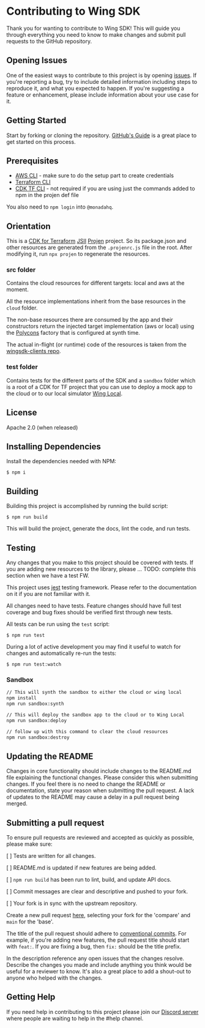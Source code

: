 # Contributing to Wing SDK

Thank you for wanting to contribute to Wing SDK! This will guide you through everything you need to know to make changes 
and submit pull requests to the GitHub repository.

## Opening Issues

One of the easiest ways to contribute to this project is by opening [issues](https://github.com/monadahq/wingsdk/issues/new).
If you're reporting a bug, try to include detailed information including steps to reproduce it, and what you expected to happen.
If you're suggesting a feature or enhancement, please include information about your use case for it.

## Getting Started

Start by forking or cloning the repository. [GitHub's Guide](https://docs.github.com/en/get-started/quickstart/contributing-to-projects)
is a great place to get started on this process.

## Prerequisites
- [AWS CLI](https://aws.amazon.com/cli/) - make sure to do the setup part to create credentials
- [Terraform CLI](https://learn.hashicorp.com/terraform/getting-started/install.html)
- [CDK TF CLI](https://learn.hashicorp.com/tutorials/terraform/cdktf-install?in=terraform/cdktf) - not required if you are using just the commands added to npm in the projen def file


You also need to `npm login` into `@monadahq`.

## Orientation
This is a [CDK for Terraform](https://www.terraform.io/cdktf) [JSII](https://github.com/aws/jsii) [Projen](https://github.com/projen/projen) project. So its package.json and other resources are generated from the `.projenrc.js` file in the root. After modifying it, run `npx projen` to regenerate the resources.

### src folder
Contains the cloud resources for different targets: local and aws at the moment.

All the resource implementations inherit from the base resources in the `cloud` folder.

The non-base resources there are consumed by the app and their constructors return the injected target implementation (aws or local) using the [Polycons](https://github.com/monadahq/polycons) factory that is configured at synth time.

The actual in-flight (or runtime) code of the resources is taken from the [wingsdk-clients repo](https://github.com/monadahq/wingsdk-clients).

### test folder
Contains tests for the different parts of the SDK and a `sandbox` folder which is a root of a CDK for TF project that you can use to deploy a mock app to the cloud or to our local simulator [Wing Local](https://github.com/monadahq/wing-local).

## License

Apache 2.0 (when released)

## Installing Dependencies

Install the dependencies needed with NPM:

```shell
$ npm i
```

## Building

Building this project is accomplished by running the build script:

```shell
$ npm run build
```

This will build the project, generate the docs, lint the code, and run tests.

## Testing

Any changes that you make to this project should be covered with tests. If you are adding new resources to the 
library, please ... TODO: complete this section when we have a test FW. <!-- TODO complete this section when we have a test FW--> 

This project uses [jest](https://jestjs.io/) testing framework. Please refer to the documentation on it if you are not 
familiar with it. 

All changes need to have tests. Feature changes should have full test coverage and bug fixes should be verified first
through new tests. 

All tests can be run using the `test` script:

```shell
$ npm run test
```

During a lot of active development you may find it useful to watch for changes and automatically re-run the tests:

```shell
$ npm run test:watch
```

### Sandbox

```bash
// This will synth the sandbox to either the cloud or wing local
npm install
npm run sandbox:synth

// This will deploy the sandbox app to the cloud or to Wing Local
npm run sandbox:deploy 

// follow up with this command to clear the cloud resources
npm run sandbox:destroy 
```

## Updating the README

Changes in core functionality should include changes to the README.md file explaining the functional changes. Please 
consider this when submitting changes. If you feel there is no need to change the README or documentation,
state your reason when submitting the pull request. A lack of updates to the README may cause a delay in a pull request 
being merged.

## Submitting a pull request

To ensure pull requests are reviewed and accepted as quickly as possible, please make sure:

[ ] Tests are written for all changes.

[ ] README.md is updated if new features are being added.

[ ] `npm run build` has been run to lint, build, and update API docs.

[ ] Commit messages are clear and descriptive and pushed to your fork.

[ ] Your fork is in sync with the upstream repository.

Create a new pull request [here](https://github.com/monadahq/wingsdk/compare), selecting your fork for the 'compare' 
and `main` for the 'base'. 

The title of the pull request should adhere to [conventional commits](https://www.conventionalcommits.org). For example, 
if you're adding new features, the pull request title should start with `feat:`. If you are fixing a bug, then `fix:` 
should be the title prefix.

In the description reference any open issues that the changes resolve. Describe the changes you made and include anything
you think would be useful for a reviewer to know. It's also a great place to add a shout-out to anyone who helped with the 
changes.

## Getting Help

If you need help in contributing to this project please join our [Discord server](https://discord.gg/7wrggS3dZU) where 
people are waiting to help in the #help channel.
